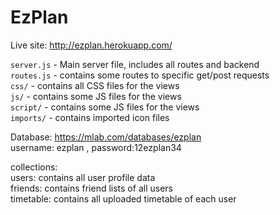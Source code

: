 # EzPlan

Live site: http://ezplan.herokuapp.com/

`server.js` - Main server file, includes all routes and backend <br>
`routes.js` - contains some routes to specific get/post requests <br>
`css/` - contains all CSS files for the views <br>
`js/` - contains some JS files for the views <br>
`script/` - contains some JS files for the views <br>
`imports/` - contains imported icon files <br>

Database: https://mlab.com/databases/ezplan<br>
username: ezplan , password:12ezplan34 <br>

collections:<br>
users: contains all user profile data<br>
friends: contains friend lists of all users<br>
timetable: contains all uploaded timetable of each user<br>
